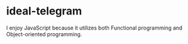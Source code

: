 # ideal-telegram
I enjoy JavaScript because it utilizes both Functional programming and Object-oriented programming.